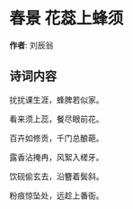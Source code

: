# 春景 花蕊上蜂须

**作者**: 刘辰翁

## 诗词内容

扰扰课生涯，蜂脾若似家。

看来须上蕊，餐尽眼前花。

百卉如修贡，千门总酿葩。

露香沾掩冉，风絮入槎牙。

饮砚偷玄去，沿簪着鬓斜。

粉痕惊坠处，远趁上番衙。

